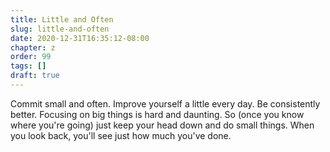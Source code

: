 ```yaml
---
title: Little and Often
slug: little-and-often
date: 2020-12-31T16:35:12-08:00
chapter: z
order: 99
tags: []
draft: true
---
```


Commit small and often.
Improve yourself a little every day. Be consistently better.
Focusing on big things is hard and daunting. So (once you know where you're going) just keep your head down and do small things. When you look back, you'll see just how much you've done.
